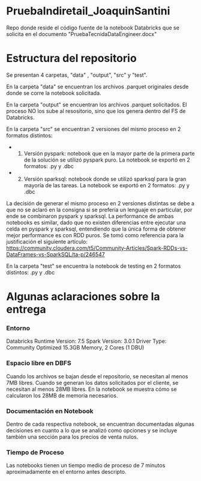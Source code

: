 # PruebaIndiretail_JoaquinSantini
Repo donde reside el código fuente de la notebook Databricks que se solicita en el documento "PruebaTecnidaDataEngineer.docx"


# Estructura del repositorio
Se presentan 4 carpetas, "data" , "output", "src" y "test".

En la carpeta "data" se encuentran los archivos .parquet originales desde donde se corre la notebook solicitada.

En la carpeta "output" se encuentran los archivos .parquet solicitados. El proceso NO los sube al resositorio, sino que los genera dentro del FS de Databricks.

En la carpeta "src" se encuentran 2 versiones del mismo proceso en 2 formatos distintos:
- 1) Versión pyspark: notebook que en la mayor parte de la primera parte de la solución se utilizó pyspark puro. La notebook se exportó en 2 formatos: .py y .dbc
- 2) Versión sparksql: notebook donde se utilizó sparksql para la gran mayoría de las tareas. La notebook se exportó en 2 formatos: .py y .dbc

La decisión de generar el mismo proceso en 2 versiones distintas se debe a que no se aclaró en la consigna si se prefería un lenguaje en particular, por ende se combinaron pyspark y sparksql. La performance de ambas notebooks es similar, dado que no existen diferencias entre ejecutar una celda en pyspark y sparksql, entendiendo que la única forma de obtener mejor performance es con RDD puros. Se tomó como referencia para la justificación el siguiente artículo: https://community.cloudera.com/t5/Community-Articles/Spark-RDDs-vs-DataFrames-vs-SparkSQL/ta-p/246547

En la carpeta "test" se encuentra la notebook de testing en 2 formatos distintos: .py y .dbc


# Algunas aclaraciones sobre la entrega

### Entorno

Databricks Runtime Version: 7.5
Spark Version: 3.0.1
Driver Type: Community Optimized 15.3GB Memory, 2 Cores (1 DBU)


### Espacio libre en DBFS

Cuando los archivos se bajan desde el repositorio, se necesitan al menos 7MB libres. Cuando se generan los datos solicitados por el cliente, se necesitan al menos 28MB libres. En la notebook se muestra cómo se calcularon los 28MB de memoria necesarios.


### Documentación en Notebook

Dentro de cada respectiva notebook, se encuentran documentadas algunas decisiones en cuanto a lo que se analizó como opciones y se incluye también una sección para los precios de venta nulos.


### Tiempo de Proceso

Las notebooks tienen un tiempo medio de proceso de 7 minutos aproximadamente en el entorno antes descripto.
